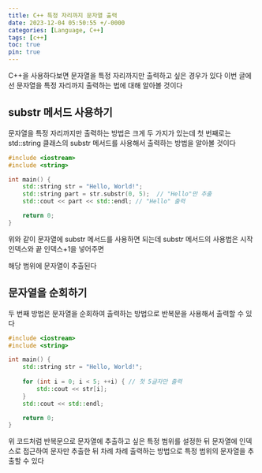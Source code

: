 ```yaml
---
title: C++ 특정 자리까지 문자열 출력
date: 2023-12-04 05:50:55 +/-0000
categories: [Language, C++]
tags: [c++]
toc: true
pin: true
---
```


C++을 사용하다보면 문자열을 특정 자리까지만 출력하고 싶은 경우가 있다 이번 글에선 문자열을 특정 자리까지 출력하는 법에 대해 알아볼 것이다

## substr 메서드 사용하기

문자열을 특정 자리까지만 출력하는 방법은 크게 두 가지가 있는데 첫 번째로는 std::string 클래스의 substr 메서드를 사용해서 출력하는 방법을 알아볼 것이다

~~~cpp
#include <iostream>
#include <string>

int main() {
    std::string str = "Hello, World!";
    std::string part = str.substr(0, 5);  // "Hello"만 추출
    std::cout << part << std::endl; // "Hello" 출력

    return 0;
}
~~~

위와 같이 문자열에 substr 메서드를 사용하면 되는데 substr 메서드의 사용법은 시작 인덱스와 끝 인덱스+1을 넣어주면 

해당 범위에 문자열이 추출된다

## 문자열을 순회하기

두 번째 방법은 문자열을 순회하여 출력하는 방법으로 반복문을 사용해서 출력할 수 있다

~~~cpp
#include <iostream>
#include <string>

int main() {
    std::string str = "Hello, World!";
    
    for (int i = 0; i < 5; ++i) { // 첫 5글자만 출력
        std::cout << str[i];
    }
    std::cout << std::endl;

    return 0;
}
~~~

위 코드처럼 반복문으로 문자열에 추출하고 싶은 특정 범위를 설정한 뒤 문자열에 인덱스로 접근하여 문자만 추출한 뒤 차례 차례 출력하는 방법으로 특정 범위의 문자열을 추출할 수 있다
